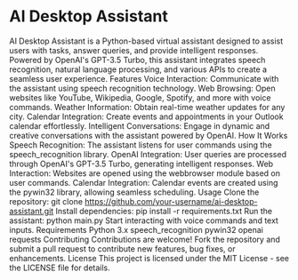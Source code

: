 # AI Desktop Assistant
AI Desktop Assistant is a Python-based virtual assistant designed to assist users with tasks, answer queries, and provide intelligent responses. Powered by OpenAI's GPT-3.5 Turbo, this assistant integrates speech recognition, natural language processing, and various APIs to create a seamless user experience.
Features
Voice Interaction: Communicate with the assistant using speech recognition technology.
Web Browsing: Open websites like YouTube, Wikipedia, Google, Spotify, and more with voice commands.
Weather Information: Obtain real-time weather updates for any city.
Calendar Integration: Create events and appointments in your Outlook calendar effortlessly.
Intelligent Conversations: Engage in dynamic and creative conversations with the assistant powered by OpenAI.
How It Works
Speech Recognition: The assistant listens for user commands using the speech_recognition library.
OpenAI Integration: User queries are processed through OpenAI's GPT-3.5 Turbo, generating intelligent responses.
Web Interaction: Websites are opened using the webbrowser module based on user commands.
Calendar Integration: Calendar events are created using the pywin32 library, allowing seamless scheduling.
Usage
Clone the repository: git clone https://github.com/your-username/ai-desktop-assistant.git
Install dependencies: pip install -r requirements.txt
Run the assistant: python main.py
Start interacting with voice commands and text inputs.
Requirements
Python 3.x
speech_recognition
pywin32
openai
requests
Contributing
Contributions are welcome! Fork the repository and submit a pull request to contribute new features, bug fixes, or enhancements.
License
This project is licensed under the MIT License - see the LICENSE file for details.
